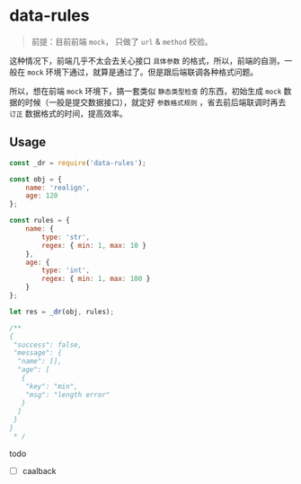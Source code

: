 # data-rules

> 前提：目前前端 `mock`， 只做了 `url` & `method` 校验。

这种情况下，前端几乎不太会去关心接口 `具体参数` 的格式，所以，前端的自测，一般在 `mock` 环境下通过，就算是通过了。但是跟后端联调各种格式问题。

所以，想在前端 `mock` 环境下，搞一套类似 `静态类型检查` 的东西，初始生成 `mock` 数据的时候（一般是提交数据接口），就定好 `参数格式规则` ，省去前后端联调时再去 `订正` 数据格式的时间，提高效率。

## Usage

```javascript
const _dr = require('data-rules');

const obj = {
    name: 'realign',
    age: 120
};

const rules = {
    name: {
        type: 'str',
        regex: { min: 1, max: 10 }
    },
    age: {
        type: 'int',
        regex: { min: 1, max: 100 }
    }
};

let res = _dr(obj, rules);

/**
{
 "success": false,
 "message": {
  "name": [],
  "age": [
   {
    "key": "min",
    "msg": "length error"
   }
  ]
 }
}
 * /
```

todo

* [ ] caalback
